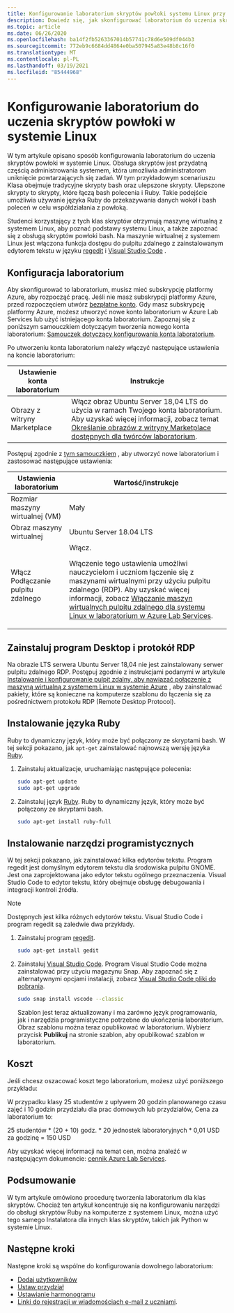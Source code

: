 ```yaml
---
title: Konfigurowanie laboratorium skryptów powłoki systemu Linux przy użyciu Azure Lab Services | Microsoft Docs
description: Dowiedz się, jak skonfigurować laboratorium do uczenia skryptów powłoki w systemie Linux.
ms.topic: article
ms.date: 06/26/2020
ms.openlocfilehash: ba14f2fb5263367014b57741c78d6e509df044b3
ms.sourcegitcommit: 772eb9c6684dd4864e0ba507945a83e48b8c16f0
ms.translationtype: MT
ms.contentlocale: pl-PL
ms.lasthandoff: 03/19/2021
ms.locfileid: "85444968"
---
```

# <a name="set-up-a-lab-to-teach-shell-scripting-on-linux"></a>Konfigurowanie laboratorium do uczenia skryptów powłoki w systemie Linux
W tym artykule opisano sposób konfigurowania laboratorium do uczenia skryptów powłoki w systemie Linux. Obsługa skryptów jest przydatną częścią administrowania systemem, która umożliwia administratorom uniknięcie powtarzających się zadań. W tym przykładowym scenariuszu Klasa obejmuje tradycyjne skrypty bash oraz ulepszone skrypty. Ulepszone skrypty to skrypty, które łączą bash polecenia i Ruby. Takie podejście umożliwia używanie języka Ruby do przekazywania danych wokół i bash poleceń w celu współdziałania z powłoką. 

Studenci korzystający z tych klas skryptów otrzymują maszynę wirtualną z systemem Linux, aby poznać podstawy systemu Linux, a także zapoznać się z obsługą skryptów powłoki bash. Na maszynie wirtualnej z systemem Linux jest włączona funkcja dostępu do pulpitu zdalnego z zainstalowanym edytorem tekstu w języku [regedit](https://help.gnome.org/users/gedit/stable/) i [Visual Studio Code](https://code.visualstudio.com/) .

## <a name="lab-configuration"></a>Konfiguracja laboratorium
Aby skonfigurować to laboratorium, musisz mieć subskrypcję platformy Azure, aby rozpocząć pracę. Jeśli nie masz subskrypcji platformy Azure, przed rozpoczęciem utwórz [bezpłatne konto](https://azure.microsoft.com/free/). Gdy masz subskrypcję platformy Azure, możesz utworzyć nowe konto laboratorium w Azure Lab Services lub użyć istniejącego konta laboratorium. Zapoznaj się z poniższym samouczkiem dotyczącym tworzenia nowego konta laboratorium: [Samouczek dotyczący konfigurowania konta laboratorium](tutorial-setup-lab-account.md).

Po utworzeniu konta laboratorium należy włączyć następujące ustawienia na koncie laboratorium: 

| Ustawienie konta laboratorium | Instrukcje |
| ----------- | ------------ |  
| Obrazy z witryny Marketplace | Włącz obraz Ubuntu Server 18,04 LTS do użycia w ramach Twojego konta laboratorium. Aby uzyskać więcej informacji, zobacz temat [Określanie obrazów z witryny Marketplace dostępnych dla twórców laboratorium](specify-marketplace-images.md). | 

Postępuj zgodnie z [tym samouczkiem](tutorial-setup-classroom-lab.md) , aby utworzyć nowe laboratorium i zastosować następujące ustawienia:

| Ustawienia laboratorium | Wartość/instrukcje | 
| ------------ | ------------------ |
| Rozmiar maszyny wirtualnej (VM) | Mały  |
| Obraz maszyny wirtualnej | Ubuntu Server 18.04 LTS|
| Włącz Podłączanie pulpitu zdalnego | Włącz. <p>Włączenie tego ustawienia umożliwi nauczycielom i uczniom łączenie się z maszynami wirtualnymi przy użyciu pulpitu zdalnego (RDP). Aby uzyskać więcej informacji, zobacz [Włączanie maszyn wirtualnych pulpitu zdalnego dla systemu Linux w laboratorium w Azure Lab Services](how-to-enable-remote-desktop-linux.md). </p>|

## <a name="install-desktop-and-rdp"></a>Zainstaluj program Desktop i protokół RDP
Na obrazie LTS serwera Ubuntu Server 18,04 nie jest zainstalowany serwer pulpitu zdalnego RDP. Postępuj zgodnie z instrukcjami podanymi w artykule [Instalowanie i konfigurowanie pulpit zdalny, aby nawiązać połączenie z maszyną wirtualną z systemem Linux w systemie Azure](../virtual-machines/linux/use-remote-desktop.md) , aby zainstalować pakiety, które są konieczne na komputerze szablonu do łączenia się za pośrednictwem protokołu RDP (Remote Desktop Protocol).

## <a name="install-ruby"></a>Instalowanie języka Ruby
Ruby to dynamiczny język, który może być połączony ze skryptami bash. W tej sekcji pokazano, jak `apt-get` zainstalować najnowszą wersję języka [Ruby](https://www.ruby-lang.org/).

1. Zainstaluj aktualizacje, uruchamiając następujące polecenia:

    ```bash
    sudo apt-get update 
    sudo apt-get upgrade 
    ```
2.  Zainstaluj język [Ruby](https://www.ruby-lang.org/).  Ruby to dynamiczny język, który może być połączony ze skryptami bash. 
    
    ```bash
    sudo apt-get install ruby-full
    ```

## <a name="install-development-tools"></a>Instalowanie narzędzi programistycznych
W tej sekcji pokazano, jak zainstalować kilka edytorów tekstu. Program regedit jest domyślnym edytorem tekstu dla środowiska pulpitu GNOME. Jest ona zaprojektowana jako edytor tekstu ogólnego przeznaczenia. Visual Studio Code to edytor tekstu, który obejmuje obsługę debugowania i integracji kontroli źródła.

> [!NOTE]
> Dostępnych jest kilka różnych edytorów tekstu. Visual Studio Code i program regedit są zaledwie dwa przykłady.

1. Zainstaluj program [regedit](https://help.gnome.org/users/gedit/stable/).

    ```bash
    sudo apt-get install gedit
    ```
1. Zainstaluj [Visual Studio Code](https://code.visualstudio.com/).  Program Visual Studio Code można zainstalować przy użyciu magazynu Snap.  Aby zapoznać się z alternatywnymi opcjami instalacji, zobacz [Visual Studio Code pliki do pobrania](https://code.visualstudio.com/#alt-downloads).

    ```bash
    sudo snap install vscode --classic 
    ```

    Szablon jest teraz aktualizowany i ma zarówno język programowania, jak i narzędzia programistyczne potrzebne do ukończenia laboratorium. Obraz szablonu można teraz opublikować w laboratorium. Wybierz przycisk **Publikuj** na stronie szablon, aby opublikować szablon w laboratorium.  

## <a name="cost"></a>Koszt 
Jeśli chcesz oszacować koszt tego laboratorium, możesz użyć poniższego przykładu:
 
W przypadku klasy 25 studentów z upływem 20 godzin planowanego czasu zajęć i 10 godzin przydziału dla prac domowych lub przydziałów, Cena za laboratorium to: 

25 studentów * (20 + 10) godz. * 20 jednostek laboratoryjnych * 0,01 USD za godzinę = 150 USD

Aby uzyskać więcej informacji na temat cen, można znaleźć w następującym dokumencie: [cennik Azure Lab Services](https://azure.microsoft.com/pricing/details/lab-services/).

## <a name="conclusion"></a>Podsumowanie
W tym artykule omówiono procedurę tworzenia laboratorium dla klas skryptów. Chociaż ten artykuł koncentruje się na konfigurowaniu narzędzi do obsługi skryptów Ruby na komputerze z systemem Linux, można użyć tego samego Instalatora dla innych klas skryptów, takich jak Python w systemie Linux.

## <a name="next-steps"></a>Następne kroki
Następne kroki są wspólne do konfigurowania dowolnego laboratorium:

- [Dodaj użytkowników](tutorial-setup-classroom-lab.md#add-users-to-the-lab)
- [Ustaw przydział](how-to-configure-student-usage.md#set-quotas-for-users)
- [Ustawianie harmonogramu](tutorial-setup-classroom-lab.md#set-a-schedule-for-the-lab) 
- [Linki do rejestracji w wiadomościach e-mail z uczniami](how-to-configure-student-usage.md#send-invitations-to-users). 





